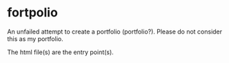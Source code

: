 # fortpolio
An unfailed attempt to create a portfolio (portfolio?). Please do not consider this as my portfolio.

The html file(s) are the entry point(s).
